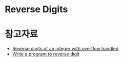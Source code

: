 # Reverse Digits

# 참고자료
- [Reverse digits of an integer with overflow handled](https://www.geeksforgeeks.org/reverse-digits-integer-overflow-handled/)
- [Write a program to reverse digit](https://www.geeksforgeeks.org/write-a-program-to-reverse-digits-of-a-number/)

